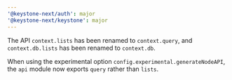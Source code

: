 ```yaml
---
'@keystone-next/auth': major
'@keystone-next/keystone': major
---
```


The API `context.lists` has been renamed to `context.query`, and `context.db.lists` has been renamed to `context.db`.

When using the experimental option `config.experimental.generateNodeAPI`, the `api` module now exports `query` rather than `lists`.
